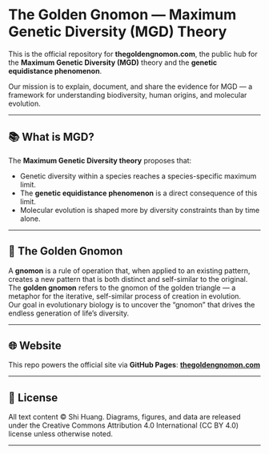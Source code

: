 # The Golden Gnomon — Maximum Genetic Diversity (MGD) Theory

This is the official repository for **thegoldengnomon.com**, the public hub for the **Maximum Genetic Diversity (MGD)** theory and the **genetic equidistance phenomenon**.

Our mission is to explain, document, and share the evidence for MGD — a framework for understanding biodiversity, human origins, and molecular evolution.

---

## 📚 What is MGD?
The **Maximum Genetic Diversity theory** proposes that:
- Genetic diversity within a species reaches a species-specific maximum limit.
- The **genetic equidistance phenomenon** is a direct consequence of this limit.
- Molecular evolution is shaped more by diversity constraints than by time alone.

---

## 🧭 The Golden Gnomon
A **gnomon** is a rule of operation that, when applied to an existing pattern, creates a new pattern that is both distinct and self-similar to the original.  
The **golden gnomon** refers to the gnomon of the golden triangle — a metaphor for the iterative, self-similar process of creation in evolution.  
Our goal in evolutionary biology is to uncover the “gnomon” that drives the endless generation of life’s diversity.

---

## 🌐 Website
This repo powers the official site via **GitHub Pages**:
**[thegoldengnomon.com](https://thegoldengnomon.com)**

---

## 📄 License
All text content © Shi Huang. Diagrams, figures, and data are released under the Creative Commons Attribution 4.0 International (CC BY 4.0) license unless otherwise noted.

---
